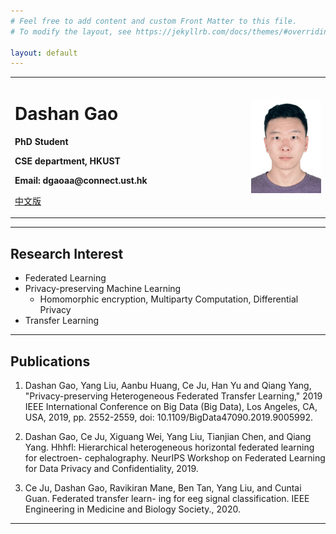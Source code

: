 ```yaml
---
# Feel free to add content and custom Front Matter to this file.
# To modify the layout, see https://jekyllrb.com/docs/themes/#overriding-theme-defaults

layout: default
---
```


<table border="0">
  <tr>
    <td width="75%">
      <h1>Dashan Gao</h1>
      <p><b>PhD Student</b></p>
      <p><b>CSE department, HKUST</b></p>
      <p><b>Email: dgaoaa@connect.ust.hk</b></p>
      <p><a href="/index_ch.html">中文版</a></p>
    </td>
    <td width="25%">
      <img src="/data/dashan_img.jpg" width="100%">
    </td>
  </tr>
</table>


----

## Research Interest

- Federated Learning
- Privacy-preserving Machine Learning 
  - Homomorphic encryption, Multiparty Computation, Differential Privacy
- Transfer Learning

---

## Publications

1. Dashan Gao, Yang Liu, Aanbu Huang, Ce Ju, Han Yu and Qiang Yang, "Privacy-preserving Heterogeneous Federated Transfer Learning," 2019 IEEE International Conference on Big Data (Big Data), Los Angeles, CA, USA, 2019, pp. 2552-2559, doi: 10.1109/BigData47090.2019.9005992.

2. Dashan Gao, Ce Ju, Xiguang Wei, Yang Liu, Tianjian Chen, and Qiang Yang. Hhhfl: Hierarchical heterogeneous horizontal federated learning for electroen- cephalography. NeurIPS Workshop on Federated Learning for Data Privacy and Confidentiality, 2019.

3. Ce Ju, Dashan Gao, Ravikiran Mane, Ben Tan, Yang Liu, and Cuntai Guan. Federated transfer learn- ing for eeg signal classification. IEEE Engineering in Medicine and Biology Society., 2020.

---


<!-- Global site tag (gtag.js) - Google Analytics -->
<script async src="https://www.googletagmanager.com/gtag/js?id=UA-166818532-1"></script>
<script>
  window.dataLayer = window.dataLayer || [];
  function gtag(){dataLayer.push(arguments);}
  gtag('js', new Date());

  gtag('config', 'UA-166818532-1');
</script>

